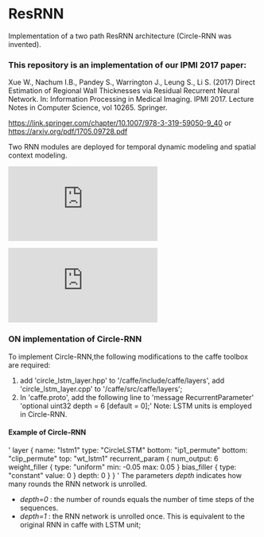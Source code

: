 # ResRNN
Implementation of a two path ResRNN architecture (Circle-RNN was invented).

### This repository is an implementation of our IPMI 2017 paper:
Xue W., Nachum I.B., Pandey S., Warrington J., Leung S., Li S. (2017) Direct Estimation of Regional Wall Thicknesses via Residual Recurrent Neural Network. In: Information Processing in Medical Imaging. IPMI 2017. Lecture Notes in Computer Science, vol 10265. Springer.

https://link.springer.com/chapter/10.1007/978-3-319-59050-9_40 or https://arxiv.org/pdf/1705.09728.pdf

Two RNN modules are deployed for temporal dynamic modeling and spatial context modeling.

![Temporal RNN](https://github.com/xwolfs/ResRNN/blob/master/TRNN.pdf)

![Spatial RNN](https://github.com/xwolfs/ResRNN/blob/master/SRNN.pdf)

### ON implementation of Circle-RNN

To implement Circle-RNN,the following modifications to the caffe toolbox are required:
1. add 'circle_lstm_layer.hpp' to '/caffe/include/caffe/layers', add 'circle_lstm_layer.cpp' to '/caffe/src/caffe/layers';
2. In 'caffe.proto', add the following line to 'message RecurrentParameter'
    'optional uint32 depth = 6 [default = 0];'
Note: LSTM units is employed in Circle-RNN.

#### Example of Circle-RNN 
'
layer {
  name: "lstm1"
  type: "CircleLSTM"
  bottom: "ip1_permute"
  bottom: "clip_permute"
  top: "wt_lstm1"
  recurrent_param {
    num_output: 6
    weight_filler {
      type: "uniform"
      min: -0.05
      max: 0.05
    }
    bias_filler {
      type: "constant"
      value: 0
    }
    depth: 0
  }
}
'
The parameters *depth* indicates how many rounds the RNN network is unrolled. 
* *depth=0* : the number of rounds equals the number of time steps of the sequences.
* *depth=1* : the RNN network is unrolled once. This is equivalent to the original RNN in caffe with LSTM unit;

